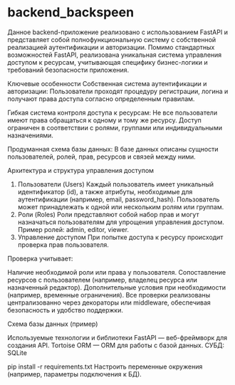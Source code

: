 # backend_backspeen

Данное backend-приложение реализовано с использованием FastAPI и представляет собой полнофункциональную систему с собственной реализацией аутентификации и авторизации. Помимо стандартных возможностей FastAPI, реализована уникальная система управления доступом к ресурсам, учитывающая специфику бизнес-логики и требований безопасности приложения.

Ключевые особенности
Собственная система аутентификации и авторизации:
Пользователи проходят процедуру регистрации, логина и получают права доступа согласно определенным правилам.

Гибкая система контроля доступа к ресурсам:
Не все пользователи имеют права обращаться к одному и тому же ресурсу. Доступ ограничен в соответствии с ролями, группами или индивидуальными назначениями.

Продуманная схема базы данных:
В базе данных описаны сущности пользователей, ролей, прав, ресурсов и связей между ними.

Архитектура и структура управления доступом
1. Пользователи (Users)
Каждый пользователь имеет уникальный идентификатор (id), а также атрибуты, необходимые для аутентификации (например, email, password_hash).
Пользователь может принадлежать к одной или нескольким ролям или группам.
2. Роли (Roles)
Роли представляют собой набор прав и могут назначаться пользователям для упрощения управления доступом.
Пример ролей: admin, editor, viewer.
3. Управление доступом
При попытке доступа к ресурсу происходит проверка прав пользователя.

Проверка учитывает:

Наличие необходимой роли или права у пользователя.
Сопоставление ресурсов с пользователем (например, владелец ресурса или назначенный редактор).
Дополнительные условия при необходимости (например, временные ограничения).
Все проверки реализованы централизованно через декораторы или middleware, обеспечивая безопасность и удобство поддержки.

Схема базы данных (пример)

Используемые технологии и библиотеки
FastAPI
— веб-фреймворк для создания API.
Tortoise ORM
— ORM для работы с базой данных.
СУБД: SQLite


pip install -r requirements.txt
Настроить переменные окружения (например, параметры подключения к БД).

